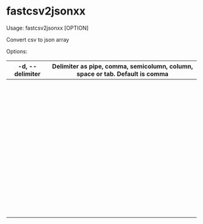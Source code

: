 # fastcsv2jsonxx

Usage: fastcsv2jsonxx [OPTION]

Convert csv to json array

Options:  

| -d, --delimiter | Delimiter as pipe, comma, semicolumn, column, space or tab. Default is comma |
| --------------- | ---------------------------------------------------------------------------- |
| <br>            | <br>                                                                         |
| <br>            | <br>                                                                         |
| <br>            | <br>                                                                         |
| <br>            | <br>                                                                         |
| <br>            | <br>                                                                         |
| <br>            | <br>                                                                         |
| <br>            | <br>                                                                         |
| <br>            | <br>                                                                         |
| <br>            | <br>                                                                         |
| <br>            | <br>                                                                         |
| <br>            | <br>                                                                         |
| <br>            | <br>                                                                         |
| <br>            | <br>                                                                         |
| <br>            | <br>                                                                         |
